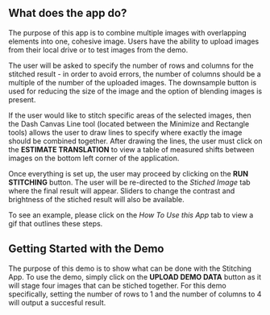 ## What does the app do?

The purpose of this app is to combine multiple images with overlapping elements into one, cohesive image. Users have the ability to upload images from their local drive or to test images from the demo.

The user will be asked to specify the number of rows and columns for the stitched result - in order to avoid errors, the number of columns should be a multiple of the number of the uploaded images. The downsample button is used for reducing the size of the image and the option of blending images is present.

If the user would like to stitch specific areas of the selected images, then the Dash Canvas Line tool (located between the Minimize and Rectangle tools) allows the user to draw lines to specify where exactly the image should be combined together. After drawing the lines, the user must click on the **ESTIMATE TRANSLATION** to view a table of measured shifts between images on the bottom left corner of the application. 

Once everything is set up, the user may proceed by clicking on the **RUN STITCHING** button. The user will be re-directed to the _Stiched Image_ tab where the final result will appear. Sliders to change the contrast and brightness of the stiched result will also be available.

To see an example, please click on the _How To Use this App_ tab to view a gif that outlines these steps.

## Getting Started with the Demo

The purpose of this demo is to show what can be done with the Stitching App. To use the demo, simply click on the **UPLOAD DEMO DATA** button as it will stage four images that can be stiched together. For this demo specifically, setting the number of rows to 1 and the number of columns to 4 will output a succesful result. 





